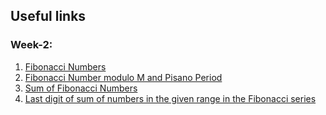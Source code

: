 ## Useful links
### Week-2:
1. [Fibonacci Numbers](https://www.geeksforgeeks.org/program-for-nth-fibonacci-number/)
2. [Fibonacci Number modulo M and Pisano Period](https://www.geeksforgeeks.org/fibonacci-number-modulo-m-and-pisano-period/)
3. [Sum of Fibonacci Numbers](https://www.geeksforgeeks.org/sum-fibonacci-numbers/)
4. [Last digit of sum of numbers in the given range in the Fibonacci series](https://www.geeksforgeeks.org/last-digit-of-sum-of-numbers-in-the-given-range-in-the-fibonacci-series/)
